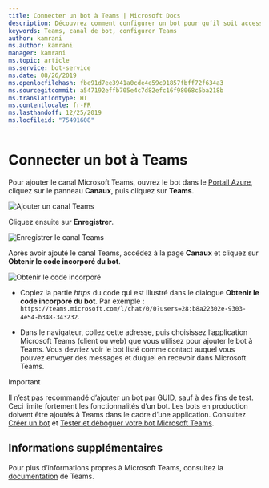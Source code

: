 ```yaml
---
title: Connecter un bot à Teams | Microsoft Docs
description: Découvrez comment configurer un bot pour qu’il soit accessible via Teams.
keywords: Teams, canal de bot, configurer Teams
author: kamrani
ms.author: kamrani
manager: kamrani
ms.topic: article
ms.service: bot-service
ms.date: 08/26/2019
ms.openlocfilehash: fbe91d7ee3941a0cde4e59c91857fbff72f634a3
ms.sourcegitcommit: a547192effb705e4c7d82efc16f98068c5ba218b
ms.translationtype: HT
ms.contentlocale: fr-FR
ms.lasthandoff: 12/25/2019
ms.locfileid: "75491608"
---
```

# <a name="connect-a-bot-to-teams"></a>Connecter un bot à Teams

Pour ajouter le canal Microsoft Teams, ouvrez le bot dans le [Portail Azure](https://portal.azure.com), cliquez sur le panneau **Canaux**, puis cliquez sur **Teams**.

![Ajouter un canal Teams](media/teams/connect-teams-channel.png)

Cliquez ensuite sur **Enregistrer**.

![Enregistrer le canal Teams](media/teams/save-teams-channel.png)

Après avoir ajouté le canal Teams, accédez à la page **Canaux** et cliquez sur **Obtenir le code incorporé du bot**.

![Obtenir le code incorporé](media/teams/get-embed-code.png)

- Copiez la partie _https_ du code qui est illustré dans le dialogue **Obtenir le code incorporé du bot**. Par exemple : `https://teams.microsoft.com/l/chat/0/0?users=28:b8a22302e-9303-4e54-b348-343232`. 

- Dans le navigateur, collez cette adresse, puis choisissez l’application Microsoft Teams (client ou web) que vous utilisez pour ajouter le bot à Teams. Vous devriez voir le bot listé comme contact auquel vous pouvez envoyer des messages et duquel en recevoir dans Microsoft Teams. 

> [!IMPORTANT] 
> Il n’est pas recommandé d’ajouter un bot par GUID, sauf à des fins de test. Ceci limite fortement les fonctionnalités d’un bot. Les bots en production doivent être ajoutés à Teams dans le cadre d’une application. Consultez [Créer un bot](https://docs.microsoft.com/microsoftteams/platform/concepts/bots/bots-create) et [Tester et déboguer votre bot Microsoft Teams](https://docs.microsoft.com/microsoftteams/platform/concepts/bots/bots-test).


## <a name="additional-information"></a>Informations supplémentaires
Pour plus d’informations propres à Microsoft Teams, consultez la [documentation](https://docs.microsoft.com/microsoftteams/platform/overview) de Teams. 
